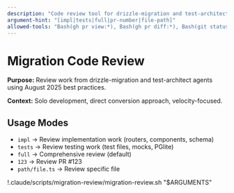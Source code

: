 ```yaml
---
description: "Code review tool for drizzle-migration and test-architect agent work"
argument-hint: "[impl|tests|full|pr-number|file-path]"
allowed-tools: "Bash(gh pr view:*), Bash(gh pr diff:*), Bash(git status:*), Bash(git diff:*), Bash(git log:*), Bash(npm run typecheck:brief), Bash(npm run lint:brief), Bash(npm run test:brief), Bash(rg:*), Bash(wc:*), Bash(cat:*), Bash(echo:*), Bash(head:*), Bash(grep:*)"
---
```


# Migration Code Review

**Purpose:** Review work from drizzle-migration and test-architect agents using August 2025 best practices.

**Context:** Solo development, direct conversion approach, velocity-focused.

## Usage Modes

- `impl` → Review implementation work (routers, components, schema)
- `tests` → Review testing work (test files, mocks, PGlite)
- `full` → Comprehensive review (default)
- `123` → Review PR #123
- `path/file.ts` → Review specific file

!.claude/scripts/migration-review/migration-review.sh "$ARGUMENTS"
